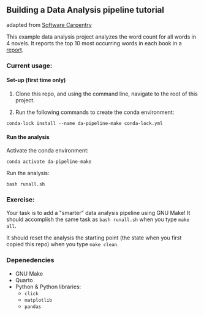 ## Building a Data Analysis pipeline tutorial
adapted from [Software Carpentry](http://software-carpentry.org/)

This example data analysis project analyzes the word count for all words in 4
novels. It reports the top 10 most occurring words in each book in a [report](doc/count_report.qmd).

### Current usage:

#### Set-up (first time only)

1. Clone this repo, and using the command line, navigate to the root of this project.

2. Run the following commands to create the conda environment:

```
conda-lock install --name da-pipeline-make conda-lock.yml
```

#### Run the analysis 

Activate the conda environment:

```
conda activate da-pipeline-make
```

Run the analysis:

```
bash runall.sh
```

### Exercise:

Your task is to add a "smarter" data analysis pipeline using GNU Make!
It should accomplish the same task as `bash runall.sh` when you type
`make all`.

It should reset the analysis the starting point 
(the state when you first copied this repo)
when you type `make clean`.

### Depenedencies
- GNU Make
- Quarto
- Python & Python libraries:
    - `click`
    - `matplotlib`
    - `pandas`
